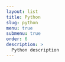 ```yaml
---
layout: list
title: Python
slug: python
menu: true
submenu: true
order: 6
description: >
  Python description
---
```

